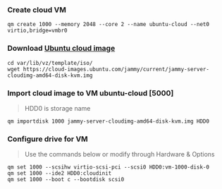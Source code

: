 ### Create cloud VM
```
qm create 1000 --memory 2048 --core 2 --name ubuntu-cloud --net0 virtio,bridge=vmbr0
```

### Download [Ubuntu cloud image](https://cloud-images.ubuntu.com)
```
cd var/lib/vz/template/iso/
wget https://cloud-images.ubuntu.com/jammy/current/jammy-server-cloudimg-amd64-disk-kvm.img
```

### Import cloud image to VM ubuntu-cloud [5000]
> HDD0 is storage name
```
qm importdisk 1000 jammy-server-cloudimg-amd64-disk-kvm.img HDD0
```

### Configure drive for VM
> Use the commands below or modify through Hardware & Options
```
qm set 1000 --scsihw virtio-scsi-pci --scsi0 HDD0:vm-1000-disk-0
qm set 1000 --ide2 HDD0:cloudinit
qm set 1000 --boot c --bootdisk scsi0
```
